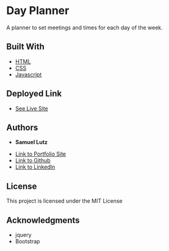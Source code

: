 # Day Planner

A planner to set meetings and times for each day of the week.

## Built With

* [HTML](https://developer.mozilla.org/en-US/docs/Web/HTML)
* [CSS](https://developer.mozilla.org/en-US/docs/Web/CSS)
* [Javascript](https://developer.mozilla.org/en-US/docs/Web/JavaScript)

## Deployed Link

* [See Live Site](https://samuellutz.github.io/day-planner/)


## Authors

* **Samuel Lutz** 

- [Link to Portfolio Site](#)
- [Link to Github](https://github.com/samuellutz)
- [Link to LinkedIn](https://www.linkedin.com/in/samuel-lutz-77138020b/)

## License

This project is licensed under the MIT License 

## Acknowledgments

* jquery
* Bootstrap